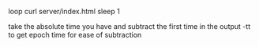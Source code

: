 loop
curl server/index.html
sleep 1


take the absolute time you have and subtract the first time in the output
-tt to get epoch time for ease of subtraction
